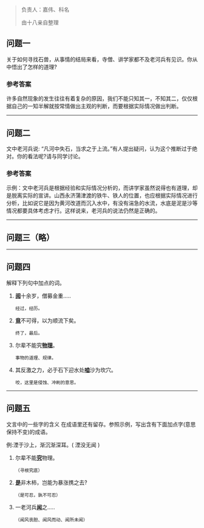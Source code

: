 > 负责人：嘉伟、科名
>
> 由十八亲自整理

## 问题一

关于如何寻找石兽，从事情的结局来看，寺僧、讲学家都不及老河兵有见识。你从中悟出了怎样的道理?

### 参考答案

许多自然现象的发生往往有着复杂的原因，我们不能只知其一，不知其二，仅仅根据自己的一知半解就按常情做出主观的判断，而要根据实际情况做出判断。



------



## 问题二

文中老河兵说: “凡河中失石，当求之于上流。”有人提出疑问，认为这个推断过于绝对。你的看法呢?请与同学讨论。

### 参考答案

示例：文中老河兵是根据经验和实际情况分析的，而讲学家虽然说得也有道理，却是脱离实际的宣讲。山西永济蒲津渡的铁牛、铁人的位置，也应根据实际情况进行分析，比如说它是因为黄河改道而沉入水中，有没有湍急的水流，水底是泥是沙等情况都要具体考虑才行。这样说来，老河兵的说法仍然是正确的。



------

## 问题三（略）

------



## 问题四

解释下列句中加点的词。

1. <u>**阅**</u>十余岁，僧募金重.....

   `经过，经历。`

2. <u>**竟**</u>不可得，以为顺流下矣。

   `终了，最后。`

3. 尔辈不能究<u>**物理**</u>。

   `事物的道理、规律。`

4. 其反激之力，必于石下迎水处<u>**啮**</u>沙为坎穴。

   `咬，这里是侵蚀、冲刷的意思。`





------



## 问题五

文言中的一些字的含义 在成语里还有留存。参照示例，写出含有下面加点字(意思保持不变)的成语。

例:湮于沙上，渐沉渐深耳。( 湮没无闻 )

1. 尔辈不能<u>**究**</u>物理。

   `（寻根究底）`

2. <u>**是**</u>非木柿，岂能为暴涨携之去?

   `（是可忍，孰不可忍）`

3. 一老河兵<u>**闻**</u>之.....

   `（闻风丧胆、闻风而动、闻所未闻）`

